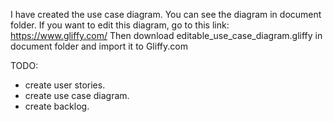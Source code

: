 I have created the use case diagram. You can see the diagram in document folder.
If you want to edit this diagram, go to this link: https://www.gliffy.com/
Then download editable_use_case_diagram.gliffy in document folder and import it to Gliffy.com 

TODO:
- create user stories.
- create use case diagram.
- create backlog.
